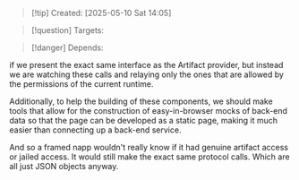 
>[!tip] Created: [2025-05-10 Sat 14:05]

>[!question] Targets: 

>[!danger] Depends: 

if we present the exact same interface as the Artifact provider, but instead we are watching these calls and relaying only the ones that are allowed by the permissions of the current runtime.

Additionally, to help the building of these components, we should make tools that allow for the construction of easy-in-browser mocks of back-end data so that the page can be developed as a static page, making it much easier than connecting up a back-end service. 

And so a framed napp wouldn't really know if it had genuine artifact access or jailed access. It would still make the exact same protocol calls. Which are all just JSON objects anyway. 